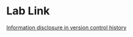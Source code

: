 # Lab Link

[Information disclosure in version control history](https://portswigger.net/web-security/information-disclosure/exploiting/lab-infoleak-in-version-control-history)
